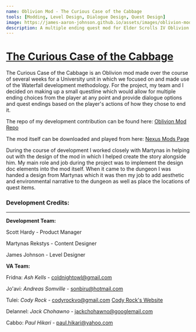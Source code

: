 ```yaml
---
name: Oblivion Mod - The Curious Case of the Cabbage
tools: [Modding, Level Design, Dialogue Design, Quest Design]
image: https://james-aaron-johnson.github.io/assets/images/oblivion-mod-project.jpg 
description: A multiple ending quest mod for Elder Scrolls IV Oblivion with custom characters and voice acting.
---
```


<u>The Curious Case of the Cabbage</u>
==============================================

The Curious Case of the Cabbage is an Oblivion mod made over the course of several weeks for a University unit in which we focused on and made use of the Waterfall development methodology.
For the project, my team and I decided on making up a small questline which would allow for multiple ending choices from the player at any point and provide dialogue options and quest endings based on the player's actions of how they chose to end it.

The repo of my development contribution can be found here: [Oblivion Mod Repo](https://github.com/Chi-Time/DAC515-Oblivion-Mod/tree/dev) 

The mod itself can be downloaded and played from here: [Nexus Mods Page](https://www.nexusmods.com/oblivion/mods/49348)

During the course of development I worked closely with Martynas in helping out with the design of the mod in which I helped create the story alongside him. My main role and job during the project was to implement the design doc elements into the mod itself. When it came to the dungeon I was handed a design from Martynas which it was then my job to add aesthetic and environmental narrative to the dungeon as well as place the locations of quest items.

### Development Credits:
---

**Development Team:**

Scott Hardy - Product Manager

Martynas Rekstys - Content Designer

James Johnson - Level Designer

**VA Team:**

Fridna: _Ash Kells_ - [coldnightowl@gmail.com](mailto:coldnightowl@gmail.com)

Jo'avi: _Andreas Somville_ - [sonbiru@hotmail.com](mailto:sonbiru@hotmail.com)

Tulei: _Cody Rock_ - [codyrockvo@gmail.com](mailto:codyrockvo@gmail.com) [Cody Rock's Website](https://www.codyrockvoiceover.com)

Delannel: _Jack Chohawno_ - [jackchohawno@googlemail.com](mailto:jackchohawno@googlemail.com)

Cabbo: _Paul Hikari_ - [paul.hikari@yahoo.com](mailto:paul.hikari@yahoo.com)